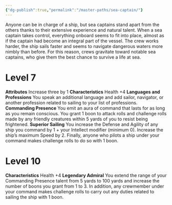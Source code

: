 ```yaml
---
{"dg-publish":true,"permalink":"/master-paths/sea-captain/"}
---
```


Anyone can be in charge of a ship, but sea captains stand apart from the others thanks to their extensive experience and natural talent. When a sea captain takes control, everything onboard seems to fit into place, almost as if the captain had become an integral part of the vessel. The crew works harder, the ship sails faster and seems to navigate dangerous waters more nimbly than before. For this reason, crews gravitate toward notable sea captains, who give them the best chance to survive a life at sea.
# Level 7
**Attributes** Increase three by 1
**Characteristics** Health +4
**Languages and Professions** You speak an additional language and add sailor, navigator, or another profession related to sailing to your list of professions.
**Commanding Presence** You emit an aura of command that lasts for as long as you remain conscious. You grant 1 boon to attack rolls and challenge rolls made by any friendly creatures within 5 yards of you to resist being frightened.
**Superior Sailing** You increase the Defense and Agility of any ship you command by 1 + your Intellect modifier (minimum 0). Increase the ship’s maximum Speed by 2. Finally, anyone who pilots a ship under your command makes challenge rolls to do so with 1 boon.
# Level 10
**Characteristics** Health +4
**Legendary Admiral** You extend the range of your Commanding Presence talent from 5 yards to 100 yards and increase the number of boons you grant from 1 to 3. In addition, any crewmember under your command makes challenge rolls to carry out any duties related to sailing the ship with 1 boon.